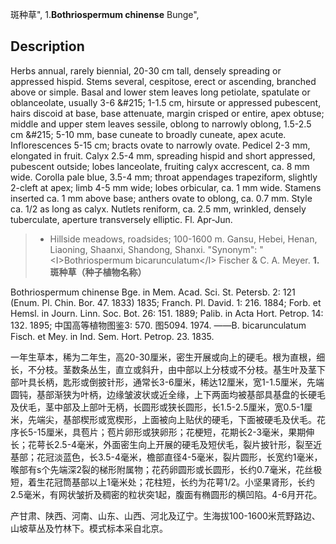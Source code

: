 斑种草",
1.**Bothriospermum chinense** Bunge",

## Description
Herbs annual, rarely biennial, 20-30 cm tall, densely spreading or appressed hispid. Stems several, cespitose, erect or ascending, branched above or simple. Basal and lower stem leaves long petiolate, spatulate or oblanceolate, usually 3-6 &amp;#215; 1-1.5 cm, hirsute or appressed pubescent, hairs discoid at base, base attenuate, margin crisped or entire, apex obtuse; middle and upper stem leaves sessile, oblong to narrowly oblong, 1.5-2.5 cm &amp;#215; 5-10 mm, base cuneate to broadly cuneate, apex acute. Inflorescences 5-15 cm; bracts ovate to narrowly ovate. Pedicel 2-3 mm, elongated in fruit. Calyx 2.5-4 mm, spreading hispid and short appressed, pubescent outside; lobes lanceolate, fruiting calyx accrescent, ca. 8 mm wide. Corolla pale blue, 3.5-4 mm; throat appendages trapeziform, slightly 2-cleft at apex; limb 4-5 mm wide; lobes orbicular, ca. 1 mm wide. Stamens inserted ca. 1 mm above base; anthers ovate to oblong, ca. 0.7 mm. Style ca. 1/2 as long as calyx. Nutlets reniform, ca. 2.5 mm, wrinkled, densely tuberculate, aperture transversely elliptic. Fl. Apr-Jun.

> * Hillside meadows, roadsides; 100-1600 m. Gansu, Hebei, Henan, Liaoning, Shaanxi, Shandong, Shanxi.
  "Synonym": "&lt;I&gt;Bothriospermum bicarunculatum&lt;/I&gt; Fischer &amp; C. A. Meyer.
**1. 斑种草（种子植物名称）**

Bothriospermum chinense Bge. in Mem. Acad. Sci. St. Petersb. 2: 121 (Enum. Pl. Chin. Bor. 47. 1833) 1835; Franch. Pl. David. 1: 216. 1884; Forb. et Hemsl. in Journ. Linn. Soc. Bot. 26: 151. 1889; Palib. in Acta Hort. Petrop. 14: 132. 1895; 中国高等植物图鉴3: 570. 图5094. 1974. ——B. bicarunculatum Fisch. et Mey. in Ind. Sem. Hort. Petrop. 23. 1835.

一年生草本，稀为二年生，高20-30厘米，密生开展或向上的硬毛。根为直根，细长，不分枝。茎数条丛生，直立或斜升，由中部以上分枝或不分枝。基生叶及茎下部叶具长柄，匙形或倒披针形，通常长3-6厘米，稀达12厘米，宽1-1.5厘米，先端圆钝，基部渐狭为叶柄，边缘皱波状或近全缘，上下两面均被基部具基盘的长硬毛及伏毛，茎中部及上部叶无柄，长圆形或狭长圆形，长1.5-2.5厘米，宽0.5-1厘米，先端尖，基部楔形或宽楔形，上面被向上贴伏的硬毛，下面被硬毛及伏毛。花序长5-15厘米，具苞片；苞片卵形或狭卵形；花梗短，花期长2-3毫米，果期伸长；花萼长2.5-4毫米，外面密生向上开展的硬毛及短伏毛，裂片披针形，裂至近基部；花冠淡蓝色，长3.5-4毫米，檐部直径4-5毫米，裂片圆形，长宽约1毫米，喉部有s个先端深2裂的梯形附属物；花药卵圆形或长圆形，长约0.7毫米，花丝极短，着生花冠筒基部以上1毫米处；花柱短，长约为花萼1/2。小坚果肾形，长约2.5毫米，有网状皱折及稠密的粒状突1起，腹面有椭圆形的横凹陷。4-6月开花。

产甘肃、陕西、河南、山东、山西、河北及辽宁。生海拔100-1600米荒野路边、山坡草丛及竹林下。模式标本采自北京。
